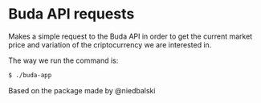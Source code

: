# Buda API requests

Makes a simple request to the Buda API in order to get the current market price and variation of the criptocurrency we are interested in.

The way we run the command is:

```bash
$ ./buda-app
```

Based on the package made by @niedbalski